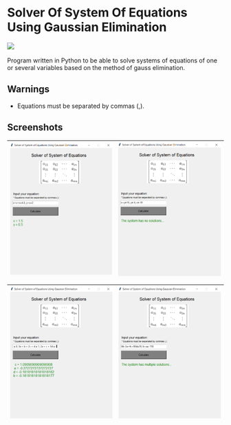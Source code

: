 # Solver Of System Of Equations Using Gaussian Elimination


![](https://upload.wikimedia.org/wikipedia/commons/thumb/e/ec/Carl_Friedrich_Gauss_1840_by_Jensen.jpg/470px-Carl_Friedrich_Gauss_1840_by_Jensen.jpg)

Program written in Python to be able to solve systems of equations of one or several variables based on the method of gauss elimination.



## Warnings


* Equations must be separated by commas (,).



## Screenshots


| ![](images/1.png) | ![](images/2.png) | 
|:---:|:---:|

![](images/3.png) | ![](images/4.png) |
|:---:|:---:|
